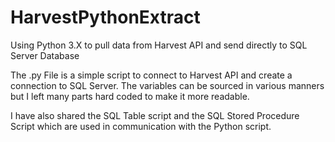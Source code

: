 # HarvestPythonExtract
Using Python 3.X to pull data from Harvest API and send directly to SQL Server Database

The .py File is a simple script to connect to Harvest API and create a connection to SQL Server.
The variables can be sourced in various manners but I left many parts hard coded to make it more readable.

I have also shared the SQL Table script and the SQL Stored Procedure Script which are used in communication with the Python script.
